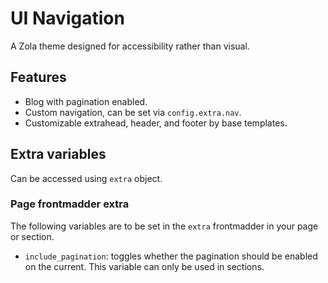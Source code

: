 # UI Navigation
A Zola theme designed for accessibility rather than visual.

## Features
* Blog with pagination enabled.
* Custom navigation, can be set via `config.extra.nav`.
* Customizable extrahead, header, and footer by base templates.

## Extra variables
Can be accessed using `extra` object.

### Page frontmadder extra
The following variables are to be set in the `extra` frontmadder in your page or section.
* `include_pagination`: toggles whether the pagination should be enabled on the current. This variable can only be used in sections.
